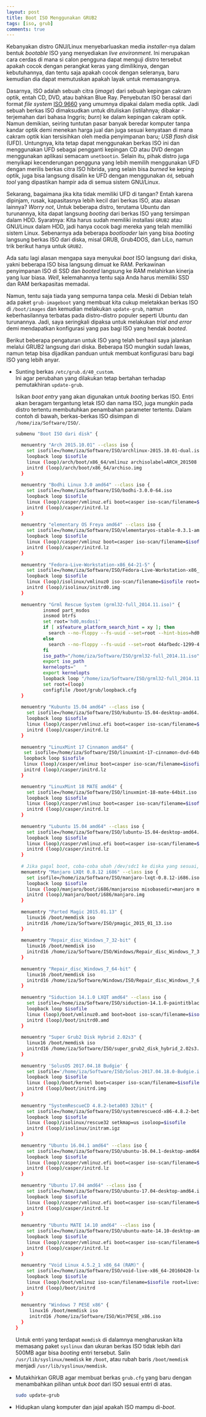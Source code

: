```yaml
---
layout: post
title: Boot ISO Menggunakan GRUB2
tags: [iso, grub]
comments: true
---
```


Kebanyakan distro GNU/Linux menyebarluaskan media _installer_-nya dalam bentuk _bootable_ ISO yang menyediakan _live environment_.
Ini merupakan cara cerdas di mana si calon pengguna dapat menguji distro tersebut apakah cocok dengan perangkat keras yang dimilikinya, dengan kebutuhannya, dan tentu saja apakah cocok dengan seleranya, baru kemudian dia dapat memutuskan apakah layak untuk memasangnya.

Dasarnya, ISO adalah sebuah citra (_image_) dari sebuah kepingan cakram optik, entah CD, DVD, atau bahkan Blue Ray. Penyebutan ISO berasal dari format _file system_ [ISO 9660](https://en.wikipedia.org/wiki/ISO_9660) yang umumnya dipakai dalam media optik. Jadi sebuah berkas ISO dimaksudkan untuk dituliskan (istilahnya; dibakar -terjemahan dari bahasa Inggris; _burn_) ke dalam kepingan cakram optik.
Namun demikian, seiring tuntutan pasar banyak beredar komputer tanpa kandar optik demi menekan harga jual dan juga sesuai kenyataan di mana cakram optik kian tersisihkan oleh media penyimpanan baru; _USB flash disk_ (UFD).
Untungnya, kita tetap dapat menggunakan berkas ISO ini dan menggunakan UFD sebagai pengganti kepingan CD atau DVD dengan menggunakan aplikasi semacam `unetbootin`. Selain itu, pihak distro juga menyikapi kecenderungan pengguna yang lebih memilih menggunakan UFD dengan merilis berkas citra ISO hibrida, yang selain bisa _burned_ ke keping optik, juga bisa langsung disalin ke UFD dengan menggunakan `dd`, sebuah _tool_ yang dipastikan hampir ada di semua sistem GNU/Linux.

Sekarang, bagaimana jika kita tidak memiliki UFD di tangan? Entah karena dipinjam, rusak, kapasitasnya lebih kecil dari berkas ISO, atau alasan lainnya?
_Worry not_, Untuk beberapa distro, terutama Ubuntu dan turunannya, kita dapat langsung _booting_ dari berkas ISO yang tersimpan dalam HDD.
Syaratnya: Kita harus sudah memiliki installasi `GRUB2` atau GNU/Linux dalam HDD, jadi hanya cocok bagi mereka yang telah memiliki sistem Linux. Sebenarnya ada beberapa _bootloader_ lain yang bisa _booting_ langsung berkas ISO dari diska, misal GRUB, Grub4DOS, dan LiLo, namun trik berikut hanya untuk `GRUB2`.

Ada satu lagi alasan mengapa saya menyukai _boot_ ISO langsung dari diska, yakni beberapa ISO bisa langsung dimuat ke RAM. Perkawinan penyimpanan ISO di SSD dan _booted_ langsung ke RAM melahirkan kinerja yang luar biasa. _Well_, kelemahannya tentu saja Anda harus memiliki SSD dan RAM berkapasitas memadai.

Namun, tentu saja tiada yang sempurna tanpa cela. Meski di Debian telah ada paket `grub-imageboot` yang membuat kita cukup meletakkan berkas ISO di `/boot/images` dan kemudian melakukan `update-grub`, namun keberhasilannya terbatas pada distro-distro populer seperti Ubuntu dan turunannya. Jadi, saya seringkali dipaksa untuk melakukan _trial and error_ demi mendapatkan konfigurasi yang pas bagi ISO yang hendak _booted_.

Berikut beberapa pengaturan untuk ISO yang telah berhasil saya jalankan melalui GRUB2 langsung dari diska. Beberapa ISO mungkin sudah lawas, namun tetap bisa dijadikan panduan untuk membuat konfigurasi baru bagi ISO yang lebih anyar.

- Sunting berkas `/etc/grub.d/40_custom`.  
  Ini agar perubahan yang dilakukan tetap bertahan terhadap pemutakhiran `update-grub`.

  Isikan _boot entry_ yang akan digunakan untuk _booting_ berkas ISO. Entri akan beragam tergantung letak ISO dan nama ISO, juga mungkin pada distro tertentu membutuhkan penambahan parameter tertentu. Dalam contoh di bawah, berkas-berkas ISO disimpan di `/home/iza/Software/ISO/`.

  ```bash 
  submenu "Boot ISO dari disk" {
  
    menuentry "Arch 2015.10.01" --class iso {
      set isofile=/home/iza/Software/ISO/archlinux-2015.10.01-dual.iso
      loopback loop $isofile
      linux (loop)/arch/boot/x86_64/vmlinuz archisolabel=ARCH_201508 img_dev=/dev/sda1 img_loop=$isofile earlymodules=loop
      initrd (loop)/arch/boot/x86_64/archiso.img
    }
    
    menuentry "Bodhi Linux 3.0 amd64" --class iso {
      set isofile=/home/iza/Software/ISO/bodhi-3.0.0-64.iso
      loopback loop $isofile
      linux (loop)/casper/vmlinuz.efi boot=casper iso-scan/filename=$isofile quiet noeject noprompt splash toram --
      initrd (loop)/casper/initrd.lz
    }
    
    menuentry "elementary OS Freya amd64" --class iso {
      set isofile=/home/iza/Software/ISO/elementaryos-stable-0.3.1-amd64.20150903.iso
      loopback loop $isofile
      linux (loop)/casper/vmlinuz boot=casper iso-scan/filename=$isofile quiet noeject noprompt splash toram --
      initrd (loop)/casper/initrd.lz
    }
    
    menuentry "Fedora-Live-Workstation-x86_64-21-5" {
      set isofile=/home/iza/Software/ISO/Fedora-Live-Workstation-x86_64-21-5.iso
      loopback loop $isofile
      linux (loop)/isolinux/vmlinuz0 iso-scan/filename=$isofile root=live:CDLABEL=Fedora-Live-WS-x86_64-21-5 rootfstype=auto ro rd.live.image quiet rhgb rd.luks=0 rd.md=0 rd.dm=0
      initrd (loop)/isolinux/initrd0.img
    }
    
    menuentry "Grml Rescue System (grml32-full_2014.11.iso)" {
            insmod part_msdos
            insmod btrfs
            set root='hd0,msdos1'
            if [ x$feature_platform_search_hint = xy ]; then
              search --no-floppy --fs-uuid --set=root --hint-bios=hd0,msdos1 --hint-efi=hd0,msdos1 --hint-baremetal=ahci0,msdos1  44afbedc-1299-493f-b823-bd0b0ac7e61f
            else
              search --no-floppy --fs-uuid --set=root 44afbedc-1299-493f-b823-bd0b0ac7e61f
            fi
            iso_path="/home/iza/Software/ISO/grml32-full_2014.11.iso"
            export iso_path
            kernelopts="   "
            export kernelopts
            loopback loop "/home/iza/Software/ISO/grml32-full_2014.11.iso"
            set root=(loop)
            configfile /boot/grub/loopback.cfg
    }
    
    menuentry "Kubuntu 15.04 amd64" --class iso {
      set isofile=/home/iza/Software/ISO/kubuntu-15.04-desktop-amd64.iso
      loopback loop $isofile
      linux (loop)/casper/vmlinuz.efi boot=casper iso-scan/filename=$isofile quiet noeject noprompt splash toram --
      initrd (loop)/casper/initrd.lz
    }
    
    menuentry "LinuxMint 17 Cinnamon amd64" {
     set isofile=/home/iza/Software/ISO/linuxmint-17-cinnamon-dvd-64bit.iso
     loopback loop $isofile
     linux (loop)/casper/vmlinuz boot=casper iso-scan/filename=$isofile quiet noeject noprompt splash --
     initrd (loop)/casper/initrd.lz
    }

    menuentry "LinuxMint 18 MATE amd64" {
      set isofile=/home/iza/Software/ISO/linuxmint-18-mate-64bit.iso
      loopback loop $isofile
      linux (loop)/casper/vmlinuz boot=casper iso-scan/filename=$isofile quiet noeject noprompt splash --
      initrd (loop)/casper/initrd.lz
    }
    
    menuentry "Lubuntu 15.04 amd64" --class iso {
      set isofile=/home/iza/Software/ISO/lubuntu-15.04-desktop-amd64.iso
      loopback loop $isofile
      linux (loop)/casper/vmlinuz.efi boot=casper iso-scan/filename=$isofile quiet noeject noprompt splash toram --
      initrd (loop)/casper/initrd.lz
    }
    
    # Jika gagal boot, coba-coba ubah /dev/sdc1 ke diska yang sesuai, misal sda1, sda2, dst, atau sdb1, sdb2 dst
    menuentry "Manjaro LXQt 0.8.12 i686" --class iso {
      set isofile=/home/iza/Software/ISO/manjaro-lxqt-0.8.12-i686.iso
      loopback loop $isofile
      linux (loop)/manjaro/boot/i686/manjaroiso misobasedir=manjaro misolabel=MJRO0812 img_dev=/dev/sdc1 img_loop=$isofile
      initrd (loop)/manjaro/boot/i686/manjaro.img
    }
    
    menuentry "Parted Magic 2015.01.13" {
      linux16 /boot/memdisk iso
      initrd16 /home/iza/Software/ISO/pmagic_2015_01_13.iso
    }
    
    menuentry "Repair_disc_Windows_7_32-bit" {
      linux16 /boot/memdisk iso
      initrd16 /home/iza/Software/ISO/Windows/Repair_disc_Windows_7_32-bit.iso
    }
    
    menuentry "Repair_disc_Windows_7_64-bit" {
      linux16 /boot/memdisk iso
      initrd16 /home/iza/Software/Windows/ISO/Repair_disc_Windows_7_64-bit.iso
    }
    
    menuentry "Siduction 14.1.0 LXQT amd64" --class iso {
      set isofile=/home/iza/Software/ISO/siduction-14.1.0-paintitblack-lxqt-amd64-201405081704.iso
      loopback loop $isofile
      linux (loop)/boot/vmlinuz0.amd boot=boot iso-scan/filename=$isofile quiet noeject noprompt splash toram --
      initrd (loop)/boot/initrd0.amd
    }
    
    menuentry "Super Grub2 Disk Hybrid 2.02s3" {
      linux16 /boot/memdisk iso
      initrd16 /home/iza/Software/ISO/super_grub2_disk_hybrid_2.02s3.iso
    }
    
    menuentry 'SolusOS 2017.04.18 Budgie' {
      set isofile='/home/iza/Software/ISO/Solus-2017.04.18.0-Budgie.iso'
      loopback loop $isofile
      linux (loop)/boot/kernel boot=casper iso-scan/filename=$isofile noprompt noeject root=live:CDLABEL=SolusLiveBudgie ro rd.live.image rd.luks=0 rd.md=0 rd.dm=0 -- 
      initrd (loop)/boot/initrd.img
    }
    
    menuentry "SystemRescueCD 4.8.2-beta003 32bit" {
      set isofile=/home/iza/Software/ISO/systemrescuecd-x86-4.8.2-beta003.iso
      loopback loop $isofile
      linux (loop)/isolinux/rescue32 setkmap=us isoloop=$isofile
      initrd (loop)/isolinux/initram.igz
    }
    
    menuentry "Ubuntu 16.04.1 amd64" --class iso {
      set isofile=/home/iza/Software/ISO/ubuntu-16.04.1-desktop-amd64.iso
      loopback loop $isofile
      linux (loop)/casper/vmlinuz.efi boot=casper iso-scan/filename=$isofile quiet noeject noprompt splash toram --
      initrd (loop)/casper/initrd.lz
    }
    
    menuentry "Ubuntu 17.04 amd64" --class iso {
      set isofile=/home/iza/Software/ISO/ubuntu-17.04-desktop-amd64.iso
      loopback loop $isofile
      linux (loop)/casper/vmlinuz.efi boot=casper iso-scan/filename=$isofile quiet noeject noprompt splash toram --
      initrd (loop)/casper/initrd.lz
    }
    
    menuentry "Ubuntu MATE 14.10 amd64" --class iso {
      set isofile=/home/iza/Software/ISO/ubuntu-mate-14.10-desktop-amd64.iso
      loopback loop $isofile
      linux (loop)/casper/vmlinuz.efi boot=casper iso-scan/filename=$isofile quiet noeject noprompt splash toram --
      initrd (loop)/casper/initrd.lz
    }
    
    menuentry "Void Linux 4.5.2_1 x86_64 (RAM)" {
      set isofile=/home/iza/Software/ISO/void-live-x86_64-20160420-lxqt.iso
      loopback loop $isofile
      linux (loop)/boot/vmlinuz iso-scan/filename=$isofile root=live:CDLABEL=VOID_LIVE init=/sbin/init ro rd.luks=0 rd.md=0 rd.dm=0 loglevel=4 vconsole.unicode=1 vconsole.keymap=us locale.LANG=en_US.UTF-8  rd.live.ram  
      initrd (loop)/boot/initrd
    }
    
    menuentry "Windows 7 PESE x86" {
       linux16 /boot/memdisk iso
       initrd16 /home/iza/Software/ISO/Win7PESE_x86.iso
    }
  }
  ```
  
  Untuk entri yang terdapat `memdisk` di dalamnya mengharuskan kita memasang paket `syslinux` dan ukuran berkas ISO tidak lebih dari 500MB agar bisa _booting_ entri tersebut. Salin `/usr/lib/syslinux/memdisk` ke `/boot`, atau rubah baris `/boot/memdisk` menjadi `/usr/lib/syslinux/memdisk`.
  
- Mutakhirkan GRUB agar membuat berkas `grub.cfg` yang baru dengan menambahkan pilihan untuk _boot_ dari ISO sesuai entri di atas.

  ```bash
  sudo update-grub
  ```
  
- Hidupkan ulang komputer dan jajal apakah ISO mampu di-*boot*.

